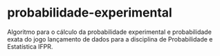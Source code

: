 # probabilidade-experimental
Algoritmo para o cálculo da probabilidade experimental e probabilidade exata do jogo lançamento de dados para a disciplina de Probabilidade e Estatística IFPR.
